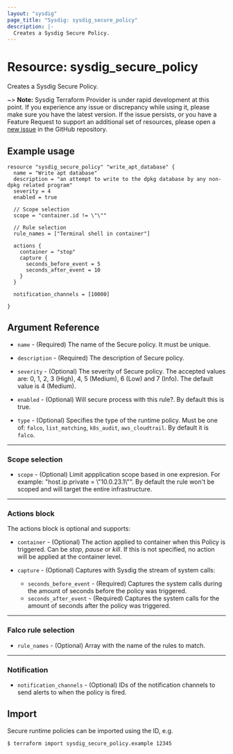 ```yaml
---
layout: "sysdig"
page_title: "Sysdig: sysdig_secure_policy"
description: |-
  Creates a Sysdig Secure Policy.
---
```


# Resource: sysdig\_secure\_policy

Creates a Sysdig Secure Policy.

~> **Note:** Sysdig Terraform Provider is under rapid development at this point. If you experience any issue or discrepancy while using it, please make sure you have the latest version. If the issue persists, or you have a Feature Request to support an additional set of resources, please open a [new issue](https://github.com/sysdiglabs/terraform-provider-sysdig/issues/new) in the GitHub repository.  

## Example usage

```hcl
resource "sysdig_secure_policy" "write_apt_database" {
  name = "Write apt database"
  description = "an attempt to write to the dpkg database by any non-dpkg related program"
  severity = 4
  enabled = true

  // Scope selection
  scope = "container.id != \"\""

  // Rule selection
  rule_names = ["Terminal shell in container"]

  actions {
    container = "stop"
    capture {
      seconds_before_event = 5
      seconds_after_event = 10
    }
  }

  notification_channels = [10000]

}
```

## Argument Reference

* `name` - (Required) The name of the Secure policy. It must be unique.

* `description` - (Required) The description of Secure policy.

* `severity` - (Optional) The severity of Secure policy. The accepted values
    are: 0, 1, 2, 3 (High), 4, 5 (Medium), 6 (Low) and 7 (Info). The default value is 4 (Medium).

* `enabled` - (Optional) Will secure process with this rule?. By default this is true.

* `type` - (Optional) Specifies the type of the runtime policy. Must be one of: `falco`, `list_matching`, `k8s_audit`, `aws_cloudtrail`. By default it is `falco`.

- - -

### Scope selection

* `scope` - (Optional) Limit appplication scope based in one expresion. For
    example: "host.ip.private = \\"10.0.23.1\\"". By default the rule won't be scoped
    and will target the entire infrastructure.

- - -

### Actions block

The actions block is optional and supports:

* `container` - (Optional) The action applied to container when this Policy is
    triggered. Can be *stop*, *pause* or *kill*. If this is not specified,
    no action will be applied at the container level.

* `capture` - (Optional) Captures with Sysdig the stream of system calls:
    * `seconds_before_event` - (Required) Captures the system calls during the
    amount of seconds before the policy was triggered.
    * `seconds_after_event` - (Required) Captures the system calls for the amount
    of seconds after the policy was triggered.

- - -

### Falco rule selection

* `rule_names` - (Optional) Array with the name of the rules to match.

- - -

### Notification

* `notification_channels` - (Optional) IDs of the notification channels to send alerts to
    when the policy is fired.

## Import

Secure runtime policies can be imported using the ID, e.g.

```
$ terraform import sysdig_secure_policy.example 12345
```